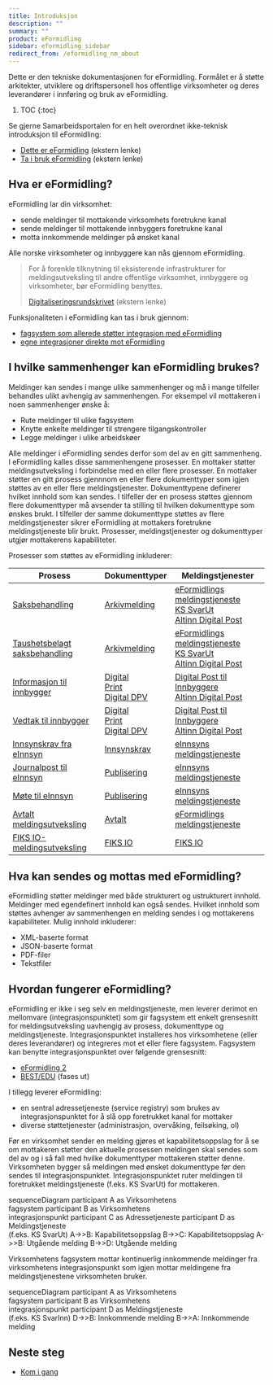```yaml
---
title: Introduksjon
description: ""
summary: ""
product: eFormidling
sidebar: eformidling_sidebar
redirect_from: /eformidling_nm_about
---
```


Dette er den tekniske dokumentasjonen for eFormidling. Formålet er å støtte arkitekter, utviklere og driftspersonell hos
offentlige virksomheter og deres leverandører i innføring og bruk av eFormidling.

1. TOC
{:toc}

Se gjerne Samarbeidsportalen for en helt overordnet ikke-teknisk introduksjon til eFormidling:

- [Dette er eFormidling](https://samarbeid.digdir.no/eformidling/dette-er-eformidling/46) (ekstern lenke)
- [Ta i bruk eFormidling](https://samarbeid.digdir.no/eformidling/ta-i-bruk-eformidling/98) (ekstern lenke)

## Hva er eFormidling?
eFormidling lar din virksomhet:
- sende meldinger til mottakende virksomhets foretrukne kanal
- sende meldinger til mottakende innbyggers foretrukne kanal
- motta innkommende meldinger på ønsket kanal

Alle norske virksomheter og innbyggere kan nås gjennom eFormidling.

> For å forenkle tilknytning til eksisterende infrastrukturer for meldingsutveksling til andre offentlige virksomhet,
> innbyggere og virksomheter, bør eFormidling benyttes.
>
> [Digitaliseringsrundskrivet](https://www.regjeringen.no/no/dokumenter/digitaliseringsrundskrivet/id2895185/) (ekstern lenke)

Funksjonaliteten i eFormidling kan tas i bruk
gjennom:

- [fagsystem som allerede støtter integrasjon med eFormidling](fagsystem)
- [egne integrasjoner direkte mot eFormidling](../Utvikling/)

## I hvilke sammenhenger kan eFormidling brukes?
Meldinger kan sendes i mange ulike sammenhenger og må i mange tilfeller behandles ulikt avhengig av sammenhengen. For
eksempel vil mottakeren i noen sammenhenger ønske å:

- Rute meldinger til ulike fagsystem
- Knytte enkelte meldinger til strengere tilgangskontroller
- Legge meldinger i ulike arbeidskøer 

Alle meldinger i eFormidling sendes derfor som del av en gitt sammenheng. I eFormidling kalles disse sammenhengene
prosesser. En mottaker støtter meldingsutveksling i forbindelse med en eller flere prosesser. En mottaker støtter en
gitt prosess gjennnom en eller flere dokumenttyper som igjen støttes av en eller flere meldingstjenester. Dokumenttypene
definerer hvilket innhold som kan sendes. I tilfeller der en prosess støttes gjennom flere dokumenttyper må avsender ta
stilling til hvilken dokumenttype som ønskes brukt. I tilfeller der samme dokumenttype støttes av flere meldingstjenester
sikrer eFormidling at mottakers foretrukne meldingstjeneste blir brukt. Prosesser, meldingstjenester og dokumenttyper
utgjør mottakerens kapabiliteter.

Prosesser som støttes av eFormidling inkluderer:

| **Prosess**                                                                         | **Dokumenttyper**                                                                                                                                   | **Meldingstjenester**                                                                                                                                                                                                                          |
|-------------------------------------------------------------------------------------|-----------------------------------------------------------------------------------------------------------------------------------------------------|------------------------------------------------------------------------------------------------------------------------------------------------------------------------------------------------------------------------------------------------|
| [Saksbehandling](../Funksjonalitet/saksbehandling)                                  | [Arkivmelding](../Utvikling/Dokumenttyper/arkivmelding)                                                                                             | [eFormidlings meldingstjeneste](../Utvikling/Meldingstjenester/eformidlings_meldingstjeneste)<br>[KS SvarUt](../Utvikling/Meldingstjenester/ks_svarut_og_svarinn)<br>[Altinn Digital Post](../Utvikling/Meldingstjenester/altinn_digital_post) |
| [Taushetsbelagt<br>saksbehandling](../Funksjonalitet/taushetsbelagt_saksbehandling) | [Arkivmelding](../Utvikling/Dokumenttyper/arkivmelding)                                                                                             | [eFormidlings meldingstjeneste](../Utvikling/Meldingstjenester/eformidlings_meldingstjeneste)<br>[KS SvarUt](../Utvikling/Meldingstjenester/ks_svarut_og_svarinn)<br>[Altinn Digital Post](../Utvikling/Meldingstjenester/altinn_digital_post) |
| [Informasjon til innbygger](../Funksjonalitet/informasjon_til_innbygger)            | [Digital](../Utvikling/Dokumenttyper/digital)<br>[Print](../Utvikling/Dokumenttyper/print)<br>[Digital DPV](../Utvikling/Dokumenttyper/digital_dpv) | [Digital Post til Innbyggere](../Utvikling/Meldingstjenester/digital_post_til_innbyggere)<br>[Altinn Digital Post](../Utvikling/Meldingstjenester/altinn_digital_post)                                                                         |
| [Vedtak til innbygger](../Funksjonalitet/vedtak_til_innbygger)                      | [Digital](../Utvikling/Dokumenttyper/digital)<br>[Print](../Utvikling/Dokumenttyper/print)<br>[Digital DPV](../Utvikling/Dokumenttyper/digital_dpv) | [Digital Post til Innbyggere](../Utvikling/Meldingstjenester/digital_post_til_innbyggere)<br>[Altinn Digital Post](../Utvikling/Meldingstjenester/altinn_digital_post)                                                                         |
| [Innsynskrav fra eInnsyn](../Funksjonalitet/innsynskrav)                            | [Innsynskrav](../Utvikling/Dokumenttyper/innsynskrav)                                                                                               | [eInnsyns meldingstjeneste](../Utvikling/Meldingstjenester/einnsyns_meldingstjeneste)                                                                                                                                                          |
| [Journalpost til eInnsyn](../Funksjonalitet/journalpost)                            | [Publisering](../Utvikling/Dokumenttyper/publisering)                                                                                               | [eInnsyns meldingstjeneste](../Utvikling/Meldingstjenester/einnsyns_meldingstjeneste)                                                                                                                                                          |
| [Møte til eInnsyn](../Funksjonalitet/mote)                                          | [Publisering](../Utvikling/Dokumenttyper/publisering)                                                                                               | [eInnsyns meldingstjeneste](../Utvikling/Meldingstjenester/einnsyns_meldingstjeneste)                                                                                                                                                          |
| [Avtalt meldingsutveksling](../Funksjonalitet/avtalt)                               | [Avtalt](../Utvikling/Dokumenttyper/avtalt)                                                                                                         | [eFormidlings meldingstjeneste](../Utvikling/Meldingstjenester/eformidlings_meldingstjeneste)                                                                                                                                                  |
| [FIKS IO-meldingsutveksling](../Funksjonalitet/fiks_io)                             | [FIKS IO](../Utvikling/Dokumenttyper/fiks_io)                                                                                                       | [FIKS IO](../Utvikling/Meldingstjenester/ks_fiks_io)                                                                                                                                                                                           |

## Hva kan sendes og mottas med eFormidling?
eFormidling støtter meldinger med både strukturert og ustrukturert innhold. Meldinger med egendefinert innhold kan også
sendes. Hvilket innhold som støttes avhenger av sammenhengen en melding sendes i og mottakerens kapabiliteter. Mulig
innhold inkluderer:

- XML-baserte format
- JSON-baserte format
- PDF-filer
- Tekstfiler

## Hvordan fungerer eFormidling?

eFormidling er ikke i seg selv en meldingstjeneste, men leverer derimot en mellomvare (integrasjonspunktet) som gir
fagsystem ett enkelt grensesnitt for meldingsutveksling uavhengig av prosess, dokumenttype og meldingstjeneste.
Integrasjonspunktet installeres hos virksomhetene (eller deres leverandører) og integreres mot et eller flere fagsystem.
Fagsystem kan benytte integrasjonspunktet over følgende grensesnitt:

- [eFormidling 2](../Utvikling/integrasjonspunkt_eformidling2_api)
- [BEST/EDU](../Utvikling/integrasjonspunkt_bestedu_api) (fases ut)

I tillegg leverer eFormidling:

- en sentral adressetjeneste (service registry) som brukes av integrasjonspunktet for å slå opp foretrukket kanal for 
  mottaker
- diverse støttetjenester (administrasjon, overvåking, feilsøking, ol)

Før en virksomhet sender en melding gjøres et kapabilitetsoppslag for å se om mottakeren støtter den aktuelle prosessen
meldingen skal sendes som del av og i så fall med hvilke dokumenttyper mottakeren støtter denne. Virksomheten bygger så
meldingen med ønsket dokumenttype før den sendes til integrasjonspunktet. Integrasjonspunktet ruter meldingen til
foretrukket meldingstjeneste (f.eks. KS SvarUt) for mottakeren.

<div class="mermaid">
sequenceDiagram
participant A as Virksomhetens<br>fagsystem
participant B as Virksomhetens<br>integrasjonspunkt
participant C as Adressetjeneste
participant D as Meldingstjeneste<br>(f.eks. KS SvarUt)
A->>B: Kapabilitetsoppslag
B->>C: Kapabilitetsoppslag
A->>B: Utgående melding
B->>D: Utgående melding
</div>

Virksomhetens fagsystem mottar kontinuerlig innkommende meldinger fra virksomhetens integrasjonspunkt som igjen mottar
meldingene fra meldingstjenestene virksomheten bruker.

<div class="mermaid">
sequenceDiagram
participant A as Virksomhetens<br>fagsystem
participant B as Virksomhetens<br>integrasjonspunkt
participant D as Meldingstjeneste<br>(f.eks. KS SvarInn)
D->>B: Innkommende melding
B->>A: Innkommende melding
</div>

## Neste steg

- [Kom i gang](kom_i_gang)
